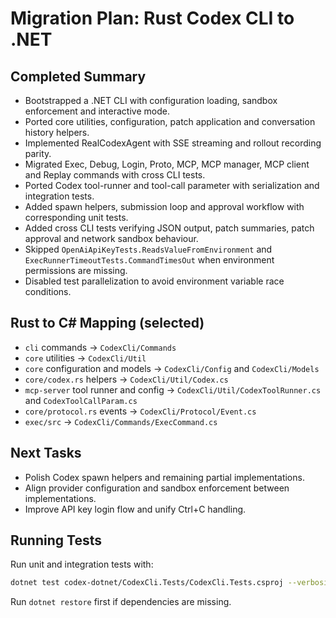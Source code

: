 # Migration Plan: Rust Codex CLI to .NET

## Completed Summary
- Bootstrapped a .NET CLI with configuration loading, sandbox enforcement and interactive mode.
- Ported core utilities, configuration, patch application and conversation history helpers.
- Implemented RealCodexAgent with SSE streaming and rollout recording parity.
- Migrated Exec, Debug, Login, Proto, MCP, MCP manager, MCP client and Replay commands with cross CLI tests.
- Ported Codex tool-runner and tool-call parameter with serialization and integration tests.
- Added spawn helpers, submission loop and approval workflow with corresponding unit tests.
- Added cross CLI tests verifying JSON output, patch summaries, patch approval and network sandbox behaviour.
- Skipped `OpenAiApiKeyTests.ReadsValueFromEnvironment` and `ExecRunnerTimeoutTests.CommandTimesOut` when environment permissions are missing.
- Disabled test parallelization to avoid environment variable race conditions.

## Rust to C# Mapping (selected)
- `cli` commands -> `CodexCli/Commands`
- `core` utilities -> `CodexCli/Util`
- `core` configuration and models -> `CodexCli/Config` and `CodexCli/Models`
- `core/codex.rs` helpers -> `CodexCli/Util/Codex.cs`
- `mcp-server` tool runner and config -> `CodexCli/Util/CodexToolRunner.cs` and `CodexToolCallParam.cs`
- `core/protocol.rs` events -> `CodexCli/Protocol/Event.cs`
- `exec/src` -> `CodexCli/Commands/ExecCommand.cs`

## Next Tasks
- Polish Codex spawn helpers and remaining partial implementations.
- Align provider configuration and sandbox enforcement between implementations.
- Improve API key login flow and unify Ctrl+C handling.

## Running Tests
Run unit and integration tests with:

```bash
dotnet test codex-dotnet/CodexCli.Tests/CodexCli.Tests.csproj --verbosity minimal --nologo
```

Run `dotnet restore` first if dependencies are missing.
